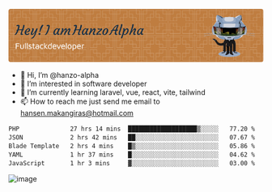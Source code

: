 ![Header](./github-header-image.png)

- 👋 Hi, I’m @hanzo-alpha
- 👀 I’m interested in software developer
- 🌱 I’m currently learning laravel, vue, react, vite, tailwind
- 📫 How to reach me just send me email to hansen.makangiras@hotmail.com 

<!---
hanzo-alpha/hanzo-alpha is a ✨ special ✨ repository because its `README.md` (this file) appears on your GitHub profile.
You can click the Preview link to take a look at your changes.
--->

<!--START_SECTION:waka-->

```txt
PHP              27 hrs 14 mins  ███████████████████▒░░░░░   77.20 %
JSON             2 hrs 42 mins   ██░░░░░░░░░░░░░░░░░░░░░░░   07.67 %
Blade Template   2 hrs 4 mins    █▒░░░░░░░░░░░░░░░░░░░░░░░   05.86 %
YAML             1 hr 37 mins    █░░░░░░░░░░░░░░░░░░░░░░░░   04.62 %
JavaScript       1 hr 3 mins     ▓░░░░░░░░░░░░░░░░░░░░░░░░   03.00 %
```

<!--END_SECTION:waka-->

![image](https://github.com/hanzo-alpha/hanzo-alpha/assets/111342797/c4bd2977-6123-4017-8652-6e166259b484)

